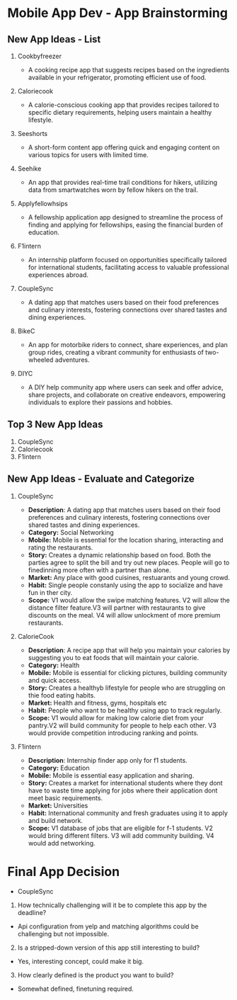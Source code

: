 Mobile App Dev - App Brainstorming 
===

<!-- ## Favorite Existing Apps - List
1. Instagram
1. Whatsapp
1. Rover
1. Coinbase
1. Waze
1. Notes
1. Messages
1. Facebook Messenger
1. Craigslist Client
1. Yelp

## Favorite Existing Apps - Categorize and Evaluate
### Instagram
   - **Category:** Photo & Video / Social 
   - **Mobile:** Website is view only, uses camera, mobile first experience.
   - **Story:** Allows users to share their lives in pictures and enhance their content with filters
   - **Market:** Anyone that takes pictures could enjoy this app. Ability to follow and hashtag based on interests and categories allows users with unique interests to engage with relevant content.
   - **Habit:** Users can post throughout the day many times. Features like "Stories" encourage more candid posting as well. Users can explore endless pictures in any category imaginable whenever they want. Very habbit forming!
   - **Scope:** Instagram started out extremely narrow focused, just posting pics and viewing feeds. Has expanded to a somewhat larger scope including "Instagram Stories" (a la SnapChat) and messenger features. 
### Rover
   - **Category:**... -->

## New App Ideas - List
1. Cookbyfreezer
   - A cooking recipe app that suggests recipes based on the ingredients available in your refrigerator, promoting efficient use of food.
   
2. Caloriecook
    - A calorie-conscious cooking app that provides recipes tailored to specific dietary requirements, helping users maintain a healthy lifestyle.
    
3. Seeshorts
    - A short-form content app offering quick and engaging content on various topics for users with limited time.

4. Seehike
    - An app that provides real-time trail conditions for hikers, utilizing data from smartwatches worn by fellow hikers on the trail.

5. Applyfellowhsips
    - A fellowship application app designed to streamline the process of finding and applying for fellowships, easing the financial burden of education.

6. F1intern
    - An internship platform focused on opportunities specifically tailored for international students, facilitating access to valuable professional experiences abroad.

7. CoupleSync
    - A dating app that matches users based on their food preferences and culinary interests, fostering connections over shared tastes and dining experiences.

8. BikeC
    - An app for motorbike riders to connect, share experiences, and plan group rides, creating a vibrant community for enthusiasts of two-wheeled adventures.

9. DIYC
    - A DIY help community app where users can seek and offer advice, share projects, and collaborate on creative endeavors, empowering individuals to explore their passions and hobbies.


## Top 3 New App Ideas
1. CoupleSync
2. Caloriecook
3. F1intern

## New App Ideas - Evaluate and Categorize
1. CoupleSync
   - **Description**: A dating app that matches users based on their food preferences and culinary interests, fostering connections over shared tastes and dining experiences.
   - **Category:** Social Networking
   - **Mobile:** Mobile is essential for the location sharing, interacting and rating the restaurants.
   - **Story:** Creates a dynamic relationship based on food. Both the parties agree to split the bill and try out new places. People will go to finedinning more often with a partner than alone.
   - **Market:** Any place with good cuisines, restuarants and young crowd. 
   - **Habit:** Single people constanly using the app to socialize and have fun in ther city.
   - **Scope:** V1 would allow the swipe matching features. V2 will allow the distance filter feature.V3 will partner with restaurants to give discounts on the meal. V4 will allow unlockment of more premium restaurants.

1. CalorieCook
   - **Description**: A recipe app that will help you maintain your calories by suggesting you to eat foods that will maintain your calorie.
   - **Category:** Health
   - **Mobile:** Mobile is essential for clicking pictures, building community and quick access.
   - **Story:** Creates a healthyb lifestyle for people who are struggling on thie food eating habits.
   - **Market:** Health and fitness, gyms, hospitals etc 
   - **Habit:** People who want to be healthy using app to track regularly.
   - **Scope:** V1 would allow for making low calorie diet from your pantry.V2 will build community for people to help each other. V3 would provide competition introducing ranking and points.

1. F1intern
   - **Description**: Internship finder app only for f1 students.
   - **Category:** Education
   - **Mobile:** Mobile is essential easy application and sharing.
   - **Story:** Creates a market for international students where they dont have to waste time applying for jobs where their application dont meet basic requirements.
   - **Market:** Universities 
   - **Habit:** International community and fresh graduates using it to apply and build network.
   - **Scope:** V1 database of jobs that are eligible for f-1 students. V2 would bring different filters. V3 will add community building. V4 would add networking.



# Final App Decision
 
 - CoupleSync



1. How technically challenging will it be to complete this app by the deadline?

- Api configuration from yelp and matching algorithms could be challenging but not impossible.

2. Is a stripped-down version of this app still interesting to build?
- Yes, interesting concept, could make it big.

3. How clearly defined is the product you want to build?
- Somewhat defined, finetuning required.
